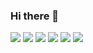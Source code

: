 ### Hi there 👋

<!--
**sproutedpotato/sproutedpotato** is a ✨ _special_ ✨ repository because its `README.md` (this file) appears on your GitHub profile.

Here are some ideas to get you started:

- 🔭 I’m currently working on ...
- 🌱 I’m currently learning ...
- 👯 I’m looking to collaborate on ...
- 🤔 I’m looking for help with ...
- 💬 Ask me about ...
- 📫 How to reach me: ...
- 😄 Pronouns: ...
- ⚡ Fun fact: ...
-->
<a href="①버튼을 눌렀을 때 이동할 링크" target="_blank">

<img src="https://img.shields.io/badge/GitHub-000?style=flat&logo=github&logoColor=fff"/></a>
<img src="https://img.shields.io/badge/Blog-000?style=flat&logo=naver&logoColor=fff"/></a>
<img src="https://img.shields.io/badge/C-000?style=flat&logo=c&logoColor=fff"/></a>
<img src="https://img.shields.io/badge/C%23-000?style=flat&logo=csharp&logoColor=fff"/></a>
<img src="https://img.shields.io/badge/C++-000?style=flat&logo=cplusplus&logoColor=fff"/></a>
<img src="https://img.shields.io/badge/Python-000?style=flat&logo=python&logoColor=fff"/></a>
